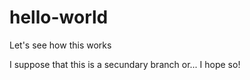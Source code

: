 
# hello-world
Let's see how this works

I suppose that this is a secundary branch or... I hope so!
